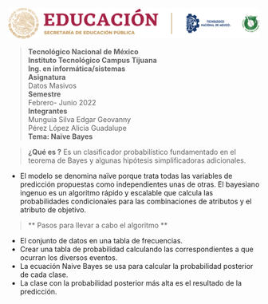 ![logo](/imagenes/tec.png)
>**Tecnológico Nacional de México  
Instituto Tecnológico Campus Tijuana  
Ing. en informática/sistemas**  
**Asignatura**  
Datos Masivos  
**Semestre**  
Febrero- Junio 2022  
**Integrantes**  
Munguia Silva Edgar Geovanny  
Pérez López Alicia Guadalupe  
**Tema: Naive Bayes**  


>**¿Qué es ?**
 Es un clasificador probabilístico fundamentado en el teorema de Bayes y algunas hipótesis simplificadoras adicionales.
 - El modelo se denomina naïve porque trata todas las variables de predicción propuestas como independientes unas de otras. El bayesiano ingenuo es un algoritmo rápido y escalable que calcula las probabilidades condicionales para las combinaciones de atributos y el atributo de objetivo. 


>** Pasos para llevar a cabo el algoritmo **
- El conjunto de datos en una tabla de frecuencias.
- Crear una tabla de probabilidad calculando las correspondientes a que ocurran los diversos eventos.
- La ecuación Naive Bayes se usa para calcular la probabilidad posterior de cada clase.
- La clase con la probabilidad posterior más alta es el resultado de la predicción.

